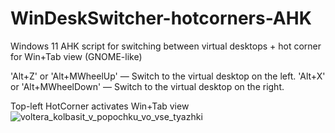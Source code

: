 # WinDeskSwitcher-hotcorners-AHK
Windows 11 AHK script for switching between virtual desktops + hot corner for Win+Tab view (GNOME-like)

'Alt+Z' or 'Alt+MWheelUp' — Switch to the virtual desktop on the left.
'Alt+X' or 'Alt+MWheelDown' — Switch to the virtual desktop on the right.

Top-left HotCorner activates Win+Tab view
![voltera_kolbasit_v_popochku_vo_vse_tyazhki](https://github.com/Duletun/WinDeskSwitcher-hotcorners-AHK/assets/76465730/871f954a-3f5b-4280-ab77-a2ecdde49534)
